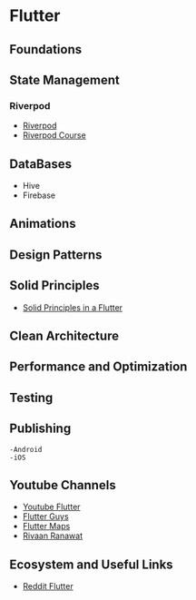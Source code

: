 # Flutter

## Foundations



## State Management    
  ### Riverpod
  - [Riverpod](https://riverpod.dev/)
  - [Riverpod Course ](https://www.youtube.com/watch?v=vBhQx2qDtGQ)


## DataBases
  - Hive
  - Firebase
 
## Animations

## Design Patterns

## Solid Principles
- [Solid Principles in a Flutter](https://medium.com/nerd-for-tech/solid-principles-in-a-flutter-32eaf7218476)

## Clean Architecture

## Performance and Optimization

## Testing

## Publishing
    -Android
    -iOS

## Youtube Channels
  - [Youtube Flutter](https://www.youtube.com/@flutter)
  - [Flutter Guys](https://www.youtube.com/@FlutterGuys)
  - [Flutter Maps](https://www.youtube.com/@FlutterMapp)
  - [Rivaan Ranawat](https://www.youtube.com/@RivaanRanawat)

## Ecosystem and Useful Links
  - [Reddit Flutter](https://www.reddit.com/r/FlutterDev/)







